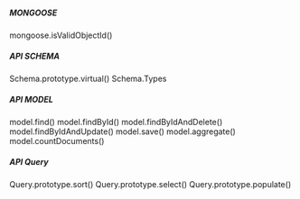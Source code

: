 ##### MONGOOSE

mongoose.isValidObjectId()

##### API SCHEMA

Schema.prototype.virtual()
Schema.Types

##### API MODEL

model.find()
model.findById()
model.findByIdAndDelete()
model.findByIdAndUpdate()
model.save()
model.aggregate()
model.countDocuments()

##### API Query

Query.prototype.sort()
Query.prototype.select()
Query.prototype.populate()
